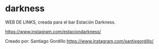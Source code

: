 # darkness

WEB DE LINKS, creada para el bar Estación Darkness.

https://www.instagram.com/estaciondarkness/

Creado por: Santiago Gordillo
https://www.instagram.com/santixgordillo/

